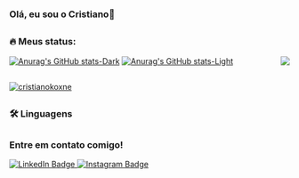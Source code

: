 ### Olá, eu sou o Cristiano👋

##

### :fire: Meus status:


<a href="https://github.com/anuraghazra/github-readme-stats">
<img src="https://github-readme-stats.vercel.app/api/top-langs/?username=cristianokoxne&layout=compact&theme=buefy" align="right"/>
</a>

[![Anurag's GitHub stats-Dark](https://github-readme-stats.vercel.app/api?username=cristianokoxne&show_icons=true&theme=prussian#gh-dark-mode-only)](https://github.com/anuraghazra/github-readme-stats#gh-dark-mode-only)
[![Anurag's GitHub stats-Light](https://github-readme-stats.vercel.app/api?username=cristianokoxne&show_icons=true&theme=default#gh-light-mode-only)](https://github.com/anuraghazra/github-readme-stats#gh-light-mode-only)

## 
<p align="left"> <a href="https://github.com/ryo-ma/github-profile-trophy"><img src="https://github-profile-trophy.vercel.app/?username=cristianokoxne&theme=monokai&margin-w=5&margin-h=5&rank=-?,-C" alt="cristianokoxne" /></a> </p>

<!-- [![GitHub Streak](https://github-readme-streak-stats.herokuapp.com?user=Gugonunes&theme=buefy)](https://git.io/streak-stats) -->

##

### :hammer_and_wrench: Linguagens 


##
### Entre em contato comigo!
<div id="contatos">
  <a href="https://www.linkedin.com/in/cristiano-koxne-8866511b9">
    <img src="https://img.shields.io/badge/LinkedIn-blue?style=for-the-badge&logo=linkedin&logoColor=white" alt="LinkedIn Badge"/>
  </a>
  <a href="https://www.instagram.com/cristianokoxne" alt="Instagram">
    <img src="https://img.shields.io/badge/Instagram-violet?style=for-the-badge&logo=instagram&logoColor=white" alt="Instagram Badge"/>
  </a>
</div>


